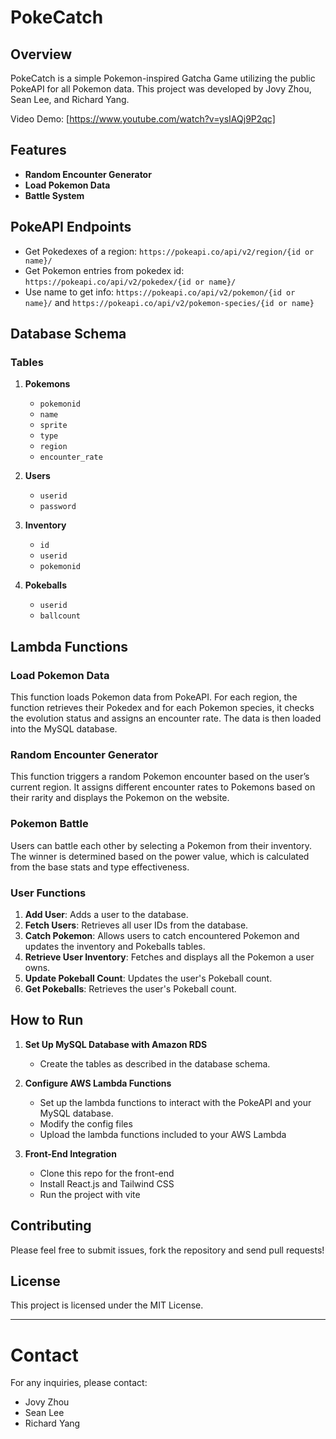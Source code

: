 # PokeCatch

## Overview

PokeCatch is a simple Pokemon-inspired Gatcha Game utilizing the public PokeAPI for all Pokemon data. This project was developed by Jovy Zhou, Sean Lee, and Richard Yang.

Video Demo: [https://www.youtube.com/watch?v=ysIAQj9P2qc]

## Features

- **Random Encounter Generator**
- **Load Pokemon Data**
- **Battle System**

## PokeAPI Endpoints

- Get Pokedexes of a region: `https://pokeapi.co/api/v2/region/{id or name}/`
- Get Pokemon entries from pokedex id: `https://pokeapi.co/api/v2/pokedex/{id or name}/`
- Use name to get info: `https://pokeapi.co/api/v2/pokemon/{id or name}/` and `https://pokeapi.co/api/v2/pokemon-species/{id or name}`

## Database Schema

### Tables

1. **Pokemons**
   - `pokemonid`
   - `name`
   - `sprite`
   - `type`
   - `region`
   - `encounter_rate`

2. **Users**
   - `userid`
   - `password`

3. **Inventory**
   - `id`
   - `userid`
   - `pokemonid`

4. **Pokeballs**
   - `userid`
   - `ballcount`

## Lambda Functions

### Load Pokemon Data

This function loads Pokemon data from PokeAPI. For each region, the function retrieves their Pokedex and for each Pokemon species, it checks the evolution status and assigns an encounter rate. The data is then loaded into the MySQL database.

### Random Encounter Generator

This function triggers a random Pokemon encounter based on the user’s current region. It assigns different encounter rates to Pokemons based on their rarity and displays the Pokemon on the website.

### Pokemon Battle

Users can battle each other by selecting a Pokemon from their inventory. The winner is determined based on the power value, which is calculated from the base stats and type effectiveness.

### User Functions

1. **Add User**: Adds a user to the database.
2. **Fetch Users**: Retrieves all user IDs from the database.
3. **Catch Pokemon**: Allows users to catch encountered Pokemon and updates the inventory and Pokeballs tables.
4. **Retrieve User Inventory**: Fetches and displays all the Pokemon a user owns.
5. **Update Pokeball Count**: Updates the user's Pokeball count.
6. **Get Pokeballs**: Retrieves the user's Pokeball count.

## How to Run

1. **Set Up MySQL Database with Amazon RDS**
   - Create the tables as described in the database schema.
   
2. **Configure AWS Lambda Functions**
   - Set up the lambda functions to interact with the PokeAPI and your MySQL database.
   - Modify the config files
   - Upload the lambda functions included to your AWS Lambda

3. **Front-End Integration**
   - Clone this repo for the front-end
   - Install React.js and Tailwind CSS
   - Run the project with vite

## Contributing

Please feel free to submit issues, fork the repository and send pull requests!

## License

This project is licensed under the MIT License.

---

# Contact

For any inquiries, please contact:
- Jovy Zhou
- Sean Lee
- Richard Yang
